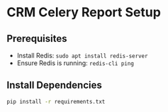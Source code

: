 # CRM Celery Report Setup

## Prerequisites
- Install Redis: `sudo apt install redis-server`
- Ensure Redis is running: `redis-cli ping`

## Install Dependencies
```bash
pip install -r requirements.txt
